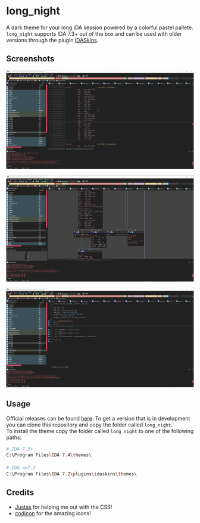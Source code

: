 # long_night
A dark theme for your long IDA session powered by a colorful pastel pallete. `long_night` supports IDA 7.3+ out of the box and can be used with older versions through the plugin [IDASkins](https://github.com/zyantific/IDASkins).

## Screenshots
![linear](images/linear.png)

![graph](images/graph.png)

![decompilation](images/decompilation.png)

## Usage
Official releases can be found [here](https://github.com/ioncodes/long_night/releases). To get a version that is in development you can clone this repository and copy the folder called `long_night`.  
To install the theme copy the folder called `long_night` to one of the following paths:

```sh
# IDA 7.3+
C:\Program Files\IDA 7.4\themes\

# IDA <=7.2
C:\Program Files\IDA 7.2\plugins\idaskins\themes\
```

## Credits
* [Justas](https://github.com/JustasMasiulis) for helping me out with the CSS!
* [codicon](https://github.com/microsoft/vscode-codicons) for the amazing icons!